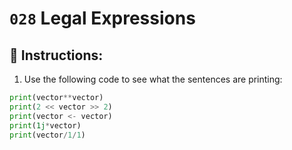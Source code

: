# `028` Legal Expressions

## 📝 Instructions:

1. Use the following code to see what the sentences are printing: 

```python
print(vector**vector)
print(2 << vector >> 2)
print(vector <- vector)
print(1j*vector)
print(vector/1/1)
```